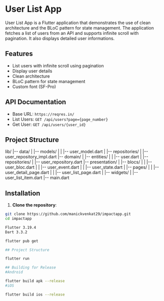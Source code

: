 # User List App

User List App is a Flutter application that demonstrates the use of clean architecture and the BLoC pattern for state management. The application fetches a list of users from an API and supports infinite scroll with pagination. It also displays detailed user informations.

## Features

- List users with infinite scroll using pagination
- Display user details
- Clean architecture
- BLoC pattern for state management
- Custom font (SF-Pro)


## API Documentation

- Base URL: `https://reqres.in/`
- List Users: `GET /api/users?page={page_number}`
- Get User: `GET /api/users/{user_id}`

## Project Structure

lib/
|-- data/
| |-- models/
| | |-- user_model.dart
| |-- repositories/
| |-- user_repository_impl.dart
|-- domain/
| |-- entities/
| | |-- user.dart
| |-- repositories/
| |-- user_repository.dart
|-- presentation/
| |-- blocs/
| | |-- user_bloc.dart
| | |-- user_event.dart
| | |-- user_state.dart
| |-- pages/
| | |-- user_detail_page.dart
| | |-- user_list_page.dart
| |-- widgets/
| |-- user_list_item.dart
|-- main.dart

## Installation

1. **Clone the repository**:

```bash
git clone https://github.com/manickvenkat29/impactapp.git
cd impactapp

Flutter 3.19.4
Dart 3.3.2

flutter pub get

## Project Structure 

flutter run

## Building for Release
#Android

flutter build apk --release
#iOS

flutter build ios --release